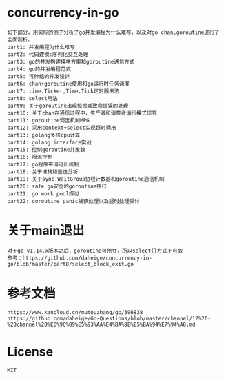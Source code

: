 # concurrency-in-go

    如下部分，用实际的例子分析了go并发编程为什么难写，以及对go chan,goroutine进行了全面剖析。
    part1: 并发编程为什么难写
    part2: 代码建模:序列化交互处理
    part3: go的并发构建模块方案和goroutine通信方式
    part4: go的并发编程范式
    part5: 可伸缩的并发设计
    part6: chan+goroutine使用和go运行时任务调度
    part7: time.Ticker,Time.Tick定时器用法
    part8: select用法
    part9: 关于goroutine出现惊慌或致命错误的处理
    part10: 关于chan在通信过程中，生产者和消费者运行模式研究
    part11: goroutine调度机制MPG
    part12: 采用context+select实现超时调用
    part13: golang多核cpu计算
    part14: golang interface实战
    part15: 控制goroutine并发数
    part16: 限流控制
    part17: go程序平滑退出机制
    part18: 关于堆栈和逃逸分析
    part19: 关于sync.WaitGroup协程计数器和goroutine通信机制
    part20: safe go安全的goroutine执行
    part21: go work pool探讨
    part22: goroutine panic捕获处理以及超时处理探讨

# 关于main退出
    对于go v1.14.x版本之后，goroutine可抢夺，所以select{}方式不可取
    参考：https://github.com/daheige/concurrency-in-go/blob/master/part8/select_block_exit.go
    
# 参考文档

    https://www.kancloud.cn/mutouzhang/go/596838
    https://github.com/daheige/Go-Questions/blob/master/channel/12%20-%20channel%20%E6%9C%89%E5%93%AA%E4%BA%9B%E5%BA%94%E7%94%A8.md

# License

    MIT

